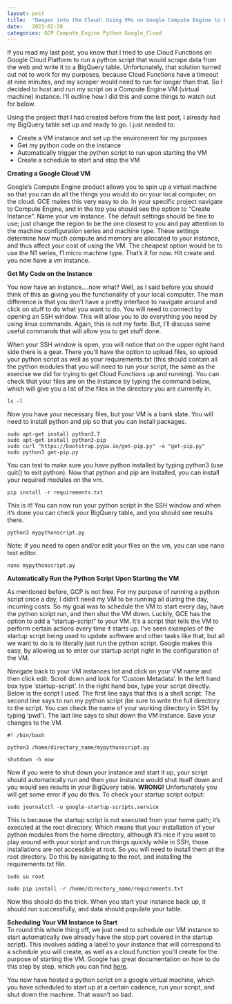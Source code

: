 ```yaml
---
layout: post
title:  "Deeper into the Cloud: Using VMs on Google Compute Engine to Run a Python Script"
date:   2021-02-28
categories: GCP Compute_Engine Python Google_Cloud
---
```


If you read my last post, you know that I tried to use Cloud Functions on Google Cloud Platform to run a python script that would scrape data from the web and write it to a BigQuery table. Unfortunately, that solution turned out not to work for my purposes, because Cloud Functions have a timeout at nine minutes, and my scraper would need to run for longer than that. So I decided to host and run my script on a Compute Engine VM (virtual machine) instance. I’ll outline how I did this and some things to watch out for below.  

Using the project that I had created before from the last post, I already had my BigQuery table set up and ready to go. I just needed to:
   * Create a VM instance and set up the environment for my purposes
   * Get my python code on the instance
   * Automatically trigger the python script to run upon starting the VM
   * Create a schedule to start and stop the VM  


**Creating a Google Cloud VM**  

Google’s Compute Engine product allows you to spin up a virtual machine so that you can do all the things you would do on your local computer, on the cloud. GCE makes this very easy to do. In your specific project navigate to Compute Engine, and in the top you should see the option to “Create Instance”. Name your vm instance. The default settings should be fine to use; just change the region to be the one closest to you and pay attention to the machine configuration series and machine type. These settings determine how much compute and memory are allocated to your instance, and thus affect your cost of using the VM. The cheapest option would be to use the N1 series, f1 micro machine type. That’s it for now. Hit create and you now have a vm instance.

**Get My Code on the Instance**  

You now have an instance….now what? Well, as I said before you should think of this as giving you the functionality of your local computer. The main difference is that you don’t have a pretty interface to navigate around and click on stuff to do what you want to do. You will need to connect by opening an SSH window. This will allow you to do everything you need by using linux commands. Again, this is not my forte. But, I’ll discuss some useful commands that will allow you to get stuff done.  

When your SSH window is open, you will notice that on the upper right hand side there is a gear. There you’ll have the option to upload files, so upload your python script as well as your requirements.txt (this should contain all the python modules that you will need to run your script, the same as the exercise we did for trying to get Cloud Functions up and running). You can check that your files are on the instance by typing the command below, which will give you a list of the files in the directory you are currently in.  

    ls -l

Now you have your necessary files, but your VM is a bank slate. You will need to install python and pip so that you can install packages.  

    sudo apt-get install python3.7
    sudo apt-get install python3-pip
    sudo curl "https://bootstrap.pypa.io/get-pip.py" -o "get-pip.py"
    sudo python3 get-pip.py

You can test to make sure you have python installed by typing python3 (use quit() to exit python). Now that python and pip are installed, you can install your required modules on the vm.  

    pip install -r requirements.txt

This is it! You can now run your python script in the SSH window and when it’s done you can check your BigQuery table, and you should see results there.  

    python3 mypythonscript.py 

Note: if you need to open and/or edit your files on the vm, you can use nano text editor.  

    nano mypythonscript.py


**Automatically Run the Python Script Upon Starting the VM**  
  
As mentioned before, GCP is not free. For my purpose of running a python script once a day, I didn’t need my VM to be running all during the day, incurring costs. So my goal was to schedule the VM to start every day, have the python script run, and then shut the VM down. Luckily, GCE has the option to add a “startup-script” to your VM. It’s a script that tells the VM to perform certain actions every time it starts up. I’ve seen examples of the startup script being used to update software and other tasks like that, but all we want to do is to literally just run the python script. Google makes this easy, by allowing us to enter our startup script right in the configuration of the VM.  

Navigate back to your VM instances list and click on your VM name and then click edit. Scroll down and look for ‘Custom Metadata’. In the left hand box type ‘startup-script’. In the right hand box, type your script directly. Below is the script I used. The first line says that this is a shell script. The second line says to run my python script (be sure to write the full directory to the script. You can check the name of your working directory in SSH by typing ‘pwd’). The last line says to shut down the VM instance. Save your changes to the VM.  

    #! /bin/bash

    python3 /home/directory_name/mypythonscript.py

    shutdown -h now

Now if you were to shut down your instance and start it up, your script should automatically run and then your instance would shut itself down and you would see results in your BigQuery table. **WRONG!** Unfortunately you will get some error if you do this. To check your startup script output:  

    sudo journalctl -u google-startup-scripts.service

This is because the startup script is not executed from your home path; it’s executed at the root directory. Which means that your installation of your python modules from the home directory, although it’s nice if you want to play around with your script and run things quickly while in SSH, those installations are not accessible at root. So you will need to install them at the root directory. Do this by navigating to the root, and installing the requirements.txt file.  

    sudo su root

    sudo pip install -r /home/directory_name/requirements.txt
    
Now this should do the trick. When you start your instance back up, it should run successfully, and data should populate your table.  


**Scheduling Your VM Instance to Start**  
To round this whole thing off, we just need to schedule our VM instance to start automatically (we already have the stop part covered in the startup script). This involves adding a label to your instance that will correspond to a schedule you will create, as well as a cloud function you’ll create for the purpose of starting the VM. Google has great documentation on how to do this step by step, which you can find [here][start-stop-compute-engine].  

You now have hosted a python script on a google virtual machine, which you have scheduled to start up at a certain cadence, run your script, and shut down the machine. That wasn’t so bad.  


[start-stop-compute-engine]: https://cloud.google.com/scheduler/docs/start-and-stop-compute-engine-instances-on-a-schedule 